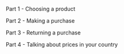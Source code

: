 Part 1 -  Choosing a product

Part 2 - Making a purchase

Part 3 - Returning a purchase

Part 4 - Talking about prices in your country